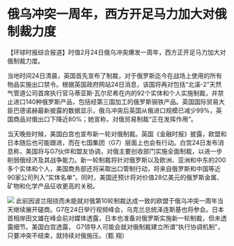 # 俄乌冲突一周年，西方开足马力加大对俄制裁力度

【环球时报综合报道】时值2月24日俄乌冲突爆发一周年，西方正开足马力加大对俄制裁力度。

当地时间24日清晨，英国首先宣布了制裁，对于俄罗斯迄今在战场上使用的所有物品实施出口禁令。根据英国政府网站24日消息，该国将再对包括“北溪-2”天然气管道公司首席执行官马蒂亚斯·瓦尔尼希在内的92个实体和个人实施制裁，并禁止进口140种俄罗斯产品，包括经第三国加工的俄罗斯钢铁产品。英国国际贸易大臣巴德诺赫最新披露的数据显示，俄乌冲突后英国从俄进口规模已减少99%，英国商品对俄出口下降近80%；她宣称，对俄贸易制裁“正在发挥作用”。

当天晚些时候，美国白宫也宣布新一轮对俄制裁。英国《金融时报》披露，欧盟和日本随后也可能跟进，而在七国集团（G7）层面上也会有行动。白宫24日发布消息称，美国将与G7伙伴和盟友协调，对俄主要创收部门实施全面制裁，以进一步削弱俄经济及其战争能力。新一轮制裁将针对俄罗斯以及欧洲、亚洲和中东的200多个实体和个人，美国商务部还将采取出口管制行动，将来自俄罗斯和中国等近90家公司列入“实体名单”。同时，美国还预计将对价值28亿美元的俄罗斯金属、矿物和化学产品征收更高的关税。

![](https://inews.gtimg.com/om_bt/OC-edNdl1g0bNldT8QZaYHZJA6Qoat-yGATEfisowyMjEAA/1000)
此前因波兰阻挠而未能就对俄第10轮制裁达成一致的欧盟于俄乌冲突一周年当天继续展开磋商。G7在24日举行视频峰会，乌克兰总统泽连斯基也将参会。日本首相岸田文雄在峰会前对媒体透露，日本也准备对俄罗斯实施新一轮制裁，但未透露细节。美国白宫透露，
G7领导人可能会就对俄制裁建立所谓“执行协调机制”， 只要冲突不结束，就持续对俄施压。（甄 翔）


